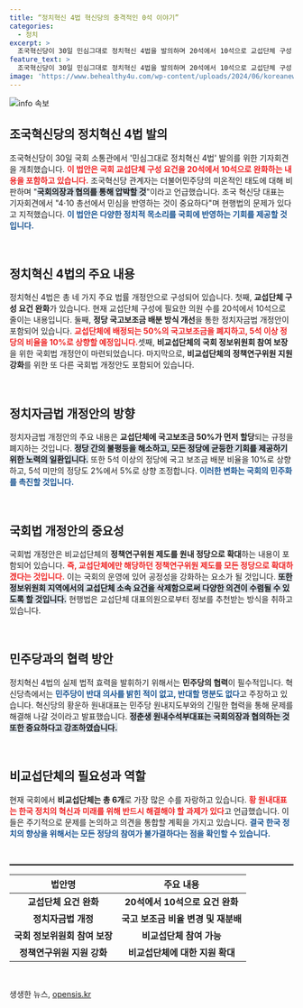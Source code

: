 ```yaml
---
title: “정치혁신 4법 혁신당의 충격적인 0석 이야기”
categories:
  - 정치
excerpt: >
  조국혁신당이 30일 민심그대로 정치혁신 4법을 발의하며 20석에서 10석으로 교섭단체 구성 요건을 완화하겠다고 선언했습니다. 민주당의 협조를 촉구하며 다양한 민의를 반영하겠다는 혁신당의 행보에 귀추가 주목됩니다.
feature_text: >
  조국혁신당이 30일 민심그대로 정치혁신 4법을 발의하며 20석에서 10석으로 교섭단체 구성 요건을 완화하겠다고 선언했습니다. 민주당의 협조를 촉구하며 다양한 민의를 반영하겠다는 혁신당의 행보에 귀추가 주목됩니다.
image: 'https://www.behealthy4u.com/wp-content/uploads/2024/06/koreanews.jpg'
---
```


<p><img src="https://www.behealthy4u.com/wp-content/uploads/2024/06/koreanews.jpg" alt="info 속보" /></p>

<h2 data-ke-size="size26">조국혁신당의 정치혁신 4법 발의</h2>

<p data-ke-size="size16">조국혁신당이 30일 국회 소통관에서 '민심그대로 정치혁신 4법' 발의를 위한 기자회견을 개최했습니다. <b><span style="color: #ee2323;">이 법안은 국회 교섭단체 구성 요건을 20석에서 10석으로 완화하는 내용을 포함하고 있습니다.</span></b> 조국혁신당 관계자는 더불어민주당의 미온적인 태도에 대해 비판하며 "<b><span style="background-color: #21538527;">국회의장과 협의를 통해 압박할 것</span></b>"이라고 언급했습니다. 조국 혁신당 대표는 기자회견에서 "4·10 총선에서 민심을 반영하는 것이 중요하다"며 현행법의 문제가 있다고 지적했습니다. <b><span style="color: #1a5490;">이 법안은 다양한 정치적 목소리를 국회에 반영하는 기회를 제공할 것입니다.</span></b></p>

<p data-ke-size="size16">&nbsp;</p>

<h2 data-ke-size="size26">정치혁신 4법의 주요 내용</h2>

<p data-ke-size="size16">정치혁신 4법은 총 네 가지 주요 법률 개정안으로 구성되어 있습니다. 첫째, <b>교섭단체 구성 요건 완화</b>가 있습니다. 현재 교섭단체 구성에 필요한 의원 수를 20석에서 10석으로 줄이는 내용입니다. 둘째, <b>정당 국고보조금 배분 방식 개선</b>을 통한 정치자금법 개정안이 포함되어 있습니다. <b><span style="color: #ee2323;">교섭단체에 배정되는 50%의 국고보조금을 폐지하고, 5석 이상 정당의 비율을 10%로 상향할 예정입니다.</span></b>셋째, <b>비교섭단체의 국회 정보위원회 참여 보장</b>을 위한 국회법 개정안이 마련되었습니다. 마지막으로, <b>비교섭단체의 정책연구위원 지원 강화</b>를 위한 또 다른 국회법 개정안도 포함되어 있습니다.</p>

<p data-ke-size="size16">&nbsp;</p>

<h2 data-ke-size="size26">정치자금법 개정안의 방향</h2>

<p data-ke-size="size16">정치자금법 개정안의 주요 내용은 <b>교섭단체에 국고보조금 50%가 먼저 할당</b>되는 규정을 폐지하는 것입니다. <b><span style="background-color: #21538527;">정당 간의 불평등을 해소하고, 모든 정당에 균등한 기회를 제공하기 위한 노력의 일환입니다.</span></b> 또한 5석 이상의 정당에 국고 보조금 배분 비율을 10%로 상향하고, 5석 미만의 정당도 2%에서 5%로 상향 조정합니다. <b><span style="color: #1a5490;">이러한 변화는 국회의 민주화를 촉진할 것입니다.</span></b></p>

<p data-ke-size="size16">&nbsp;</p>

<h2 data-ke-size="size26">국회법 개정안의 중요성</h2>

<p data-ke-size="size16">국회법 개정안은 비교섭단체의 <b>정책연구위원 제도를 원내 정당으로 확대</b>하는 내용이 포함되어 있습니다. <b><span style="color: #ee2323;">즉, 교섭단체에만 해당하던 정책연구위원 제도를 모든 정당으로 확대하겠다는 것입니다.</span></b> 이는 국회의 운영에 있어 공정성을 강화하는 요소가 될 것입니다. <b><span style="background-color: #21538527;">또한 정보위원회 지역에서의  교섭단체 소속 요건을 삭제함으로써 다양한 의견이 수렴될 수 있도록 할 것입니다.</span></b> 현행법은 교섭단체 대표의원으로부터 정보를 추천받는 방식을 취하고 있습니다.</p>

<p data-ke-size="size16">&nbsp;</p>

<h2 data-ke-size="size26">민주당과의 협력 방안</h2>

<p data-ke-size="size16">정치혁신 4법의 실제 법적 효력을 발휘하기 위해서는 <b>민주당의 협력</b>이 필수적입니다. 혁신당측에서는 <b><span style="color: #1a5490;">민주당이 반대 의사를 밝힌 적이 없고, 반대할 명분도 없다</span></b>고 주장하고 있습니다. 혁신당의 황운하 원내대표는 민주당 원내지도부와의 긴밀한 협력을 통해 문제를 해결해 나갈 것이라고 발표했습니다. <b><span style="background-color: #21538527;">정춘생 원내수석부대표는 국회의장과 협의하는 것 또한 중요하다고 강조하였습니다.</span></b></p>

<p data-ke-size="size16">&nbsp;</p>

<h2 data-ke-size="size26">비교섭단체의 필요성과 역할</h2>

<p data-ke-size="size16">현재 국회에서 <b>비교섭단체는 총 6개</b>로 가장 많은 수를 자랑하고 있습니다. <b><span style="color: #ee2323;">황 원내대표는 한국 정치의 혁신과 미래를 위해 반드시 해결해야 할 과제가 있다</span></b>고 언급했습니다. 이들은 주기적으로 문제를 논의하고 의견을 통합할 계획을 가지고 있습니다. <b><span style="color: #1a5490;">결국 한국 정치의 향상을 위해서는 모든 정당의 참여가 불가결하다는 점을 확인할 수 있습니다.</span></b></p>

<p data-ke-size="size16">&nbsp;</p>

<hr style="height:2px; border:none; background-color:#000;">

<table style="width: 100%;">
    <thead>
        <tr>
            <th style="text-align: center;"><b>법안명</b></th>
            <th style="text-align: center;"><b>주요 내용</b></th>
        </tr>
    </thead>
    <tbody>
        <tr>
            <td style="text-align: center; height: 17px;"><b>교섭단체 요건 완화</b></td>
            <td style="text-align: center; height: 17px;"><b>20석에서 10석으로 요건 완화</b></td>
        </tr>
        <tr>
            <td style="text-align: center; height: 17px;"><b>정치자금법 개정</b></td>
            <td style="text-align: center; height: 17px;"><b>국고 보조금 비율 변경 및 재분배</b></td>
        </tr>
        <tr>
            <td style="text-align: center; height: 17px;"><b>국회 정보위원회 참여 보장</b></td>
            <td style="text-align: center; height: 17px;"><b>비교섭단체 참여 가능</b></td>
        </tr>
        <tr>
            <td style="text-align: center; height: 17px;"><b>정책연구위원 지원 강화</b></td>
            <td style="text-align: center; height: 17px;"><b>비교섭단체에 대한 지원 확대</b></td>
        </tr>
    </tbody>
</table>

<p data-ke-size="size16">&nbsp;</p>
생생한 뉴스, <a href="https://opensis.kr" rel="dofollow">opensis.kr</a>


